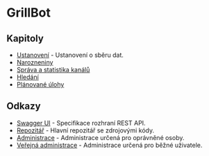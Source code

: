 # GrillBot

## Kapitoly

- [Ustanovení](docs/legal.md) - Ustanovení o sběru dat.
- [Narozneniny](docs/birthday.md)
- [Správa a statistika kanálů](docs/emotes.md)
- [Hledání](docs/search.md)
- [Plánované úlohy](docs/tasks.md)

## Odkazy

- [Swagger UI](https://grillbot.cloud/swagger) - Specifikace rozhraní REST API.
- [Repozitář](https://gitlab.com/grillbot) - Hlavní repozitář se zdrojovými kódy.
- [Administrace](https://grillbot.cloud) - Administrace určená pro oprávněné osoby.
- [Veřejná administrace](https://public.grillbot.cloud) - Administrace určená pro běžné uživatele.
